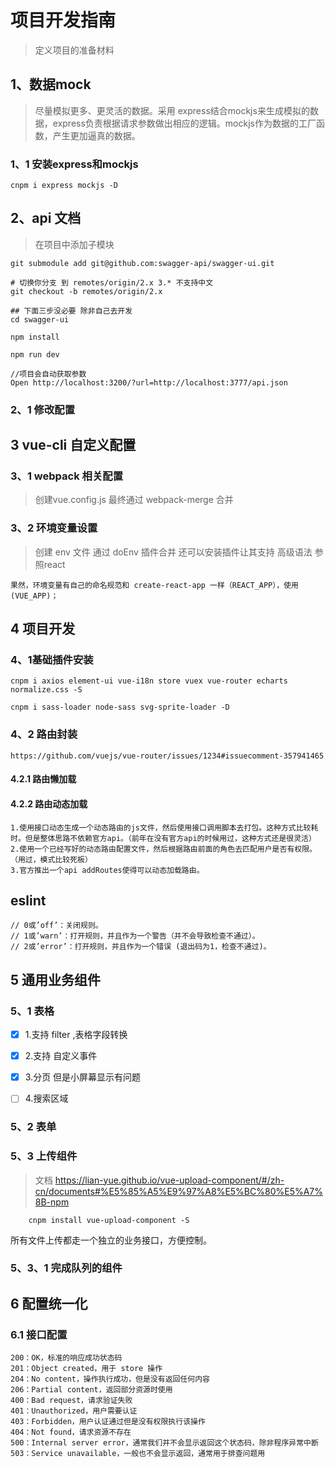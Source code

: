 # 项目开发指南

> 定义项目的准备材料

## 1、数据mock

> 尽量模拟更多、更灵活的数据。采用 express结合mockjs来生成模拟的数据，express负责根据请求参数做出相应的逻辑。mockjs作为数据的工厂函数，产生更加逼真的数据。


### 1、1 安装express和mockjs

```
cnpm i express mockjs -D

```

## 2、api 文档

> 在项目中添加子模块

```
git submodule add git@github.com:swagger-api/swagger-ui.git

# 切换你分支 到 remotes/origin/2.x 3.* 不支持中文
git checkout -b remotes/origin/2.x 

## 下面三步没必要 除非自己去开发 
cd swagger-ui

npm install

npm run dev

//项目会自动获取参数
Open http://localhost:3200/?url=http://localhost:3777/api.json
```


### 2、1  修改配置

## 3 vue-cli 自定义配置


### 3、1 webpack 相关配置

> 创建vue.config.js 最终通过 webpack-merge 合并


### 3、2 环境变量设置 

> 创建 env 文件 通过 doEnv 插件合并 还可以安装插件让其支持 高级语法 参照react

```
果然，环境变量有自己的命名规范和 create-react-app 一样（REACT_APP），使用 (VUE_APP)；
```


## 4 项目开发

### 4、1基础插件安装

```
cnpm i axios element-ui vue-i18n store vuex vue-router echarts normalize.css -S

cnpm i sass-loader node-sass svg-sprite-loader -D
```

### 4、2 路由封装

    https://github.com/vuejs/vue-router/issues/1234#issuecomment-357941465


#### 4.2.1 路由懒加载

#### 4.2.2 路由动态加载

```
1.使用接口动态生成一个动态路由的js文件，然后使用接口调用脚本去打包。这种方式比较耗时。但是整体思路不依赖官方api。（前年在没有官方api的时候用过，这种方式还是很灵活）
2.使用一个已经写好的动态路由配置文件，然后根据路由前面的角色去匹配用户是否有权限。（用过，模式比较死板）
3.官方推出一个api addRoutes使得可以动态加载路由。

```


## eslint

```
// 0或’off’：关闭规则。 
// 1或’warn’：打开规则，并且作为一个警告（并不会导致检查不通过）。 
// 2或’error’：打开规则，并且作为一个错误 (退出码为1，检查不通过)。
```



## 5 通用业务组件


### 5、1 表格

- [x]  1.支持 filter ,表格字段转换
- [x]  2.支持 自定义事件
- [x]  3.分页 但是小屏幕显示有问题
- [ ]  4.搜索区域


### 5、2 表单


### 5、3 上传组件

> 文档 https://lian-yue.github.io/vue-upload-component/#/zh-cn/documents#%E5%85%A5%E9%97%A8%E5%BC%80%E5%A7%8B-npm

```
    cnpm install vue-upload-component -S
```

所有文件上传都走一个独立的业务接口，方便控制。

### 5、3、1 完成队列的组件


## 6 配置统一化

### 6.1 接口配置


```
200：OK，标准的响应成功状态码
201：Object created，用于 store 操作
204：No content，操作执行成功，但是没有返回任何内容
206：Partial content，返回部分资源时使用
400：Bad request，请求验证失败
401：Unauthorized，用户需要认证
403：Forbidden，用户认证通过但是没有权限执行该操作
404：Not found，请求资源不存在
500：Internal server error，通常我们并不会显示返回这个状态码，除非程序异常中断
503：Service unavailable，一般也不会显示返回，通常用于排查问题用
```